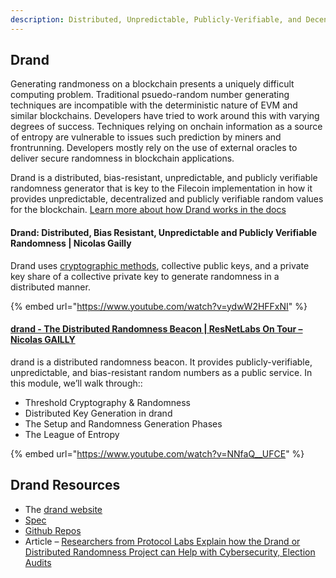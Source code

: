 ```yaml
---
description: Distributed, Unpredictable, Publicly-Verifiable, and Decentralized Randomness Generator
---
```



## Drand

Generating randmoness on a blockchain presents a uniquely difficult computing problem. Traditional psuedo-random number generating techniques are incompatible with the deterministic nature of EVM and similar blockchains. Developers have tried to work around this with varying degrees of success. Techniques relying on onchain information as a source of entropy are vulnerable to issues such prediction by miners and frontrunning. Developers mostly rely on the use of external oracles to deliver secure randomness in blockchain applications.

Drand is a distributed, bias-resistant, unpredictable, and publicly verifiable randomness generator that is key to the Filecoin implementation in how it provides unpredictable, decentralized and publicly verifiable random values for the blockchain. [Learn more about how Drand works in the docs](https://drand.love/docs/overview/#how-drand-works)


#### Drand: Distributed, Bias Resistant, Unpredictable and Publicly Verifiable Randomness | Nicolas Gailly
Drand uses [cryptographic methods](https://drand.love/docs/cryptography/#setup-phase), collective public keys, and a private key share of a collective private key to generate randomness in a distributed manner.

{% embed url="https://www.youtube.com/watch?v=ydwW2HFFxNI" %}


#### [drand - The Distributed Randomness Beacon | ResNetLabs On Tour – Nicolas GAILLY](https://research.protocol.ai/tutorials/resnetlab-on-tour/modular-p2p-stack/)

drand is a distributed randomness beacon. It provides publicly-verifiable, unpredictable, and bias-resistant random numbers as a public service. In this module, we’ll walk through::

* Threshold Cryptography & Randomness
* Distributed Key Generation in drand
* The Setup and Randomness Generation Phases
* The League of Entropy

{% embed url="https://www.youtube.com/watch?v=NNfaQ__UFCE" %}

## Drand Resources

* The [drand website](https://drand.love/)
* [Spec](https://spec.filecoin.io/libraries/drand/)
* [Github Repos](https://github.com/drand)
* Article – [Researchers from Protocol Labs Explain how the Drand or Distributed Randomness Project can Help with Cybersecurity, Election Audits](https://www.crowdfundinsider.com/2020/08/165618-researchers-from-protocol-labs-explain-how-the-drand-or-distributed-randomness-project-can-help-with-cybersecurity-election-audits/)
